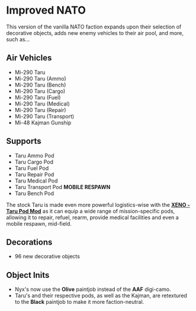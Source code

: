 # Improved NATO
This version of the vanilla NATO faction expands upon their selection of decorative objects, adds new enemy vehicles to their air pool, and more, such as...

## Air Vehicles
- Mi-290 Taru
- Mi-290 Taru (Ammo)
- Mi-290 Taru (Bench)
- Mi-290 Taru (Cargo)
- Mi-290 Taru (Fuel)
- Mi-290 Taru (Medical)
- Mi-290 Taru (Repair)
- Mi-290 Taru (Transport)
- Mi-48 Kajman Gunship

## Supports
- Taru Ammo Pod
- Taru Cargo Pod
- Taru Fuel Pod
- Taru Repair Pod
- Taru Medical Pod
- Taru Transport Pod **MOBILE RESPAWN**
- Taru Bench Pod

The stock Taru is made even more powerful logistics-wise with the **[XENO - Taru Pod Mod](https://steamcommunity.com/sharedfiles/filedetails/?id=365549234)** as it can equip a wide range of mission-specific pods, allowing it to repair, refuel, rearm, provide medical facilities and even a mobile respawn, mid-field.

## Decorations
- 96 new decorative objects

## Object Inits
- Nyx's now use the **Olive** paintjob instead of the **AAF** digi-camo.
- Taru's and their respective pods, as well as the Kajman, are retextured to the **Black** paintjob to make it more faction-neutral.
